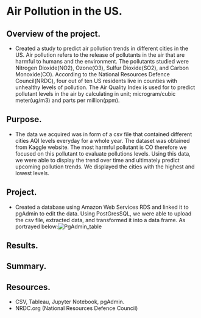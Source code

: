 # Air Pollution in the US. 
## Overview of the project.
- Created a study to predict air pollution trends in different cities in the US. Air pollution refers to the release of pollutants in the air that are harmful to humans and the environment. The pollutants studied were Nitrogen Dioxide(NO2), Ozone(O3), Sulfur Dioxide(SO2), and Carbon Monoxide(CO). According to the National Resources Defence Council(NRDC), four out of ten US residents live in counties with unhealthy levels of pollution. The Air Quality Index is used for to predict pollutant levels in the air by calculating in unit; microgram/cubic meter(ug/m3) and parts per million(ppm). 

## Purpose.
- The data we acquired was in form of a csv file that contained different cities AQI levels everyday for a whole year. The dataset was obtained from Kaggle website. The most harmful pollutant is CO therefore we focused on this pollutant to evaluate pollutions levels. Using this data, we were able to display the trend over time and ultimately predict upcoming pollution trends. We displayed the cities with the highest and lowest levels. 

## Project.
- Created a database using Amazon Web Services RDS and linked it to pgAdmin to edit the data. Using PostGresSQL, we were able to upload the csv file, extracted data, and transformed it into a data frame. As portrayed below:![PgAdmin_table](https://user-images.githubusercontent.com/83738699/140443288-b20d7fa5-b4f3-4cd5-9f6d-f9192376dd25.PNG)


## Results.



## Summary.







## Resources.
- CSV, Tableau, Jupyter Notebook, pgAdmin.
- NRDC.org (National Resources Defence Council)

